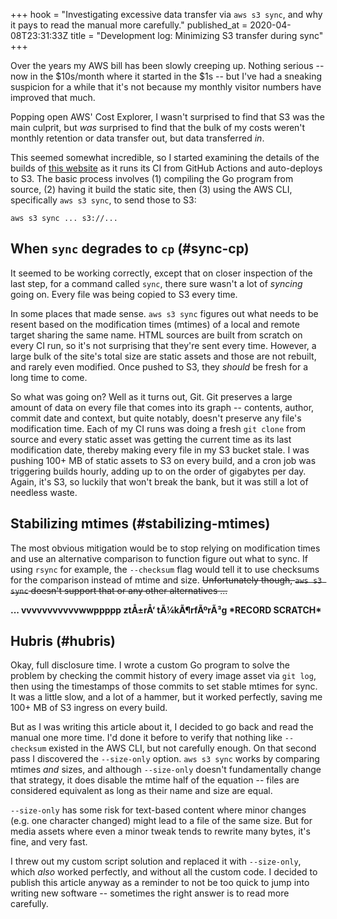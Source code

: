 +++
hook = "Investigating excessive data transfer via `aws s3 sync`, and why it pays to read the manual more carefully."
published_at = 2020-04-08T23:31:33Z
title = "Development log: Minimizing S3 transfer during sync"
+++

Over the years my AWS bill has been slowly creeping up. Nothing serious -- now in the $10s/month where it started in the $1s -- but I've had a sneaking suspicion for a while that it's not because my monthly visitor numbers have improved that much.

Popping open AWS' Cost Explorer, I wasn't surprised to find that S3 was the main culprit, but _was_ surprised to find that the bulk of my costs weren't monthly retention or data transfer out, but data transferred _in_.

This seemed somewhat incredible, so I started examining the details of the builds of [this website](https://github.com/brandur/sorg) as it runs its CI from GitHub Actions and auto-deploys to S3. The basic process involves (1) compiling the Go program from source, (2) having it build the static site, then (3) using the AWS CLI, specifically `aws s3 sync`, to send those to S3:

```
aws s3 sync ... s3://...
```

## When `sync` degrades to `cp` (#sync-cp)

It seemed to be working correctly, except that on closer inspection of the last step, for a command called `sync`, there sure wasn't a lot of _syncing_ going on. Every file was being copied to S3 every time.

In some places that made sense. `aws s3 sync` figures out what needs to be resent based on the modification times (mtimes) of a local and remote target sharing the same name. HTML sources are built from scratch on every CI run, so it's not surprising that they're sent every time. However, a large bulk of the site's total size are static assets and those are not rebuilt, and rarely even modified. Once pushed to S3, they _should_ be fresh for a long time to come.

So what was going on? Well as it turns out, Git. Git preserves a large amount of data on every file that comes into its graph -- contents, author, commit date and context, but quite notably, doesn't preserve any file's modification time. Each of my CI runs was doing a fresh `git clone` from source and every static asset was getting the current time as its last modification date, thereby making every file in my S3 bucket stale. I was pushing 100+ MB of static assets to S3 on every build, and a cron job was triggering builds hourly, adding up to on the order of gigabytes per day. Again, it's S3, so luckily that won't break the bank, but it was still a lot of needless waste.

## Stabilizing mtimes (#stabilizing-mtimes)

The most obvious mitigation would be to stop relying on modification times and use an alternative comparison to function figure out what to sync. If using `rsync` for example, the `--checksum` flag would tell it to use checksums for the comparison instead of mtime and size. ~~Unfortunately though, `aws s3 sync` doesn't support that or any other alternatives ...~~


**... vvvvvvvvvvvwwppppp ztÅ±rÅ‘ tÃ¼kÃ¶rfÃºrÃ³g \*RECORD SCRATCH\***

## Hubris (#hubris)

Okay, full disclosure time. I wrote a custom Go program to solve the problem by checking the commit history of every image asset via `git log`, then using the timestamps of those commits to set stable mtimes for sync. It was a little slow, and a lot of a hammer, but it worked perfectly, saving me 100+ MB of S3 ingress on every build.

But as I was writing this article about it, I decided to go back and read the manual one more time. I'd done it before to verify that nothing like `--checksum` existed in the AWS CLI, but not carefully enough. On that second pass I discovered the `--size-only` option. `aws s3 sync` works by comparing mtimes _and_ sizes, and although `--size-only` doesn't fundamentally change that strategy, it does disable the mtime half of the equation -- files are considered equivalent as long as their name and size are equal.

`--size-only` has some risk for text-based content where minor changes (e.g. one character changed) might lead to a file of the same size. But for media assets where even a minor tweak tends to rewrite many bytes, it's fine, and very fast.

I threw out my custom script solution and replaced it with `--size-only`, which _also_ worked perfectly, and without all the custom code. I decided to publish this article anyway as a reminder to not be too quick to jump into writing new software -- sometimes the right answer is to read more carefully.
